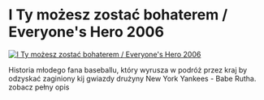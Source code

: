 I Ty możesz zostać bohaterem / Everyone's Hero 2006 
=============
[![I Ty możesz zostać bohaterem / Everyone's Hero 2006 ](http://vidos.pl/images/player.gif)](http://vidos.pl/i-ty-mozesz-zostac-bohaterem-everyone-s-hero-2006)

 Historia młodego fana baseballu, który wyrusza w podróż przez kraj by odzyskać zaginiony kij gwiazdy drużyny New York Yankees - Babe Rutha. zobacz pełny opis

